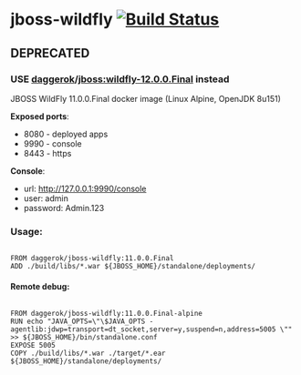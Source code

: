 # jboss-wildfly [![Build Status](https://travis-ci.org/daggerok/jboss-wildfly.svg?branch=master)](https://travis-ci.org/daggerok/jboss-wildfly)

## DEPRECATED

### USE [daggerok](https://github.com/daggerok/jboss)/[jboss:wildfly-12.0.0.Final](https://hub.docker.com/r/daggerok/jboss) instead

JBOSS WildFly 11.0.0.Final docker image (Linux Alpine, OpenJDK 8u151)

**Exposed ports**:

- 8080 - deployed apps
- 9990 - console
- 8443 - https

**Console**:

- url: http://127.0.0.1:9990/console
- user: admin
- password: Admin.123

### Usage:

```

FROM daggerok/jboss-wildfly:11.0.0.Final
ADD ./build/libs/*.war ${JBOSS_HOME}/standalone/deployments/
```

#### Remote debug:

```

FROM daggerok/jboss-wildfly:11.0.0.Final-alpine
RUN echo "JAVA_OPTS=\"\$JAVA_OPTS -agentlib:jdwp=transport=dt_socket,server=y,suspend=n,address=5005 \"" >> ${JBOSS_HOME}/bin/standalone.conf
EXPOSE 5005
COPY ./build/libs/*.war ./target/*.ear ${JBOSS_HOME}/standalone/deployments/
```
